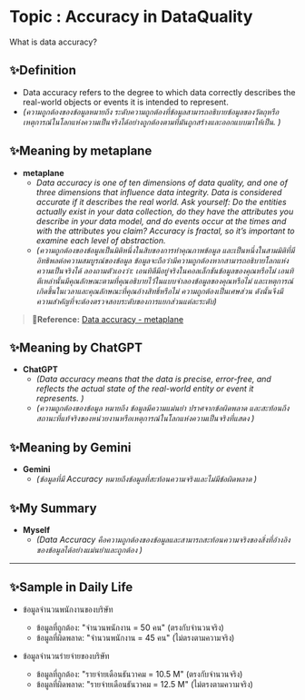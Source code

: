 # Topic : Accuracy in DataQuality  
What is data accuracy?

## ✨Definition  
- Data accuracy refers to the degree to which data correctly describes the real-world objects or events it is intended to represent.
 - *(ความถูกต้องของข้อมูลหมายถึง ระดับความถูกต้องที่ข้อมูลสามารถอธิบายข้อมูลของวัตถุหรือเหตุการณ์ในโลกแห่งความเป็นจริงได้อย่างถูกต้องตามที่มันถูกสร้างและออกแบบมาให้เป็น. )* 

## **✨Meaning by metaplane**  
- **metaplane**  
  - *Data accuracy is one of ten dimensions of data quality, and one of three dimensions that influence data integrity. Data is considered accurate if it describes the real world. Ask yourself: Do the entities actually exist in your data collection, do they have the attributes you describe in your data model, and do events occur at the times and with the attributes you claim? Accuracy is fractal, so it’s important to examine each level of abstraction.*  
  - *(ความถูกต้องของข้อมูลเป็นมิติหนึ่งในสิบของการทำคุณภาพข้อมูล และเป็นหนึ่งในสามมิติที่มีอิทธิพลต่อความสมบูรณ์ของข้อมูล ข้อมูลจะถือว่ามีความถูกต้องหากสามารถอธิบายโลกแห่งความเป็นจริงได้ ลองถามตัวเองว่า: เอนทิตีมีอยู่จริงในคอลเล็กชันข้อมูลของคุณหรือไม่ เอนทิตีเหล่านั้นมีคุณลักษณะตามที่คุณอธิบายไว้ในแบบจำลองข้อมูลของคุณหรือไม่ และเหตุการณ์เกิดขึ้นในเวลาและคุณลักษณะที่คุณอ้างสิทธิ์หรือไม่ ความถูกต้องเป็นเศษส่วน ดังนั้นจึงมีความสำคัญที่จะต้องตรวจสอบระดับของการแยกส่วนแต่ละระดับ)*  
> **🔗Reference:** [Data accuracy - metaplane](https://www.metaplane.dev/blog/data-accuracy-definition-examples)

## ✨Meaning by ChatGPT  
- **ChatGPT**  
  - *(Data accuracy means that the data is precise, error-free, and reflects the actual state of the real-world entity or event it represents. )*
  - *(ความถูกต้องของข้อมูล หมายถึง ข้อมูลมีความแม่นยำ ปราศจากข้อผิดพลาด และสะท้อนถึงสถานะที่แท้จริงของหน่วยงานหรือเหตุการณ์ในโลกแห่งความเป็นจริงที่แสดง )*  

## ✨Meaning by Gemini  
- **Gemini**  
  - *(ข้อมูลที่มี Accuracy หมายถึงข้อมูลที่สะท้อนความจริงและไม่มีข้อผิดพลาด  )*  

## **✨My Summary**
- **Myself**
  - *(Data Accuracy คือความถูกต้องของข้อมูลและสามารถสะท้อนความจริงของสิ่งที่อ้างอิงของข้อมูลได้อย่างแม่นยำและถูกต้อง   )*
    
---

## **✨Sample in Daily Life**
- ข้อมูลจำนวนพนักงานของบริษัท
  - ข้อมูลที่ถูกต้อง: "จำนวนพนักงาน = 50 คน" (ตรงกับจำนวนจริง)  
  - ข้อมูลที่ผิดพลาด: "จำนวนพนักงาน = 45 คน" (ไม่ตรงตามความจริง)

- ข้อมูลจำนวนร่ายจ่ายของบริษัท
  - ข้อมูลที่ถูกต้อง: "รายจ่ายเดือนธันวาคม = 10.5 M" (ตรงกับจำนวนจริง)  
  - ข้อมูลที่ผิดพลาด: "รายจ่ายเดือนธันวาคม = 12.5 M" (ไม่ตรงตามความจริง)

